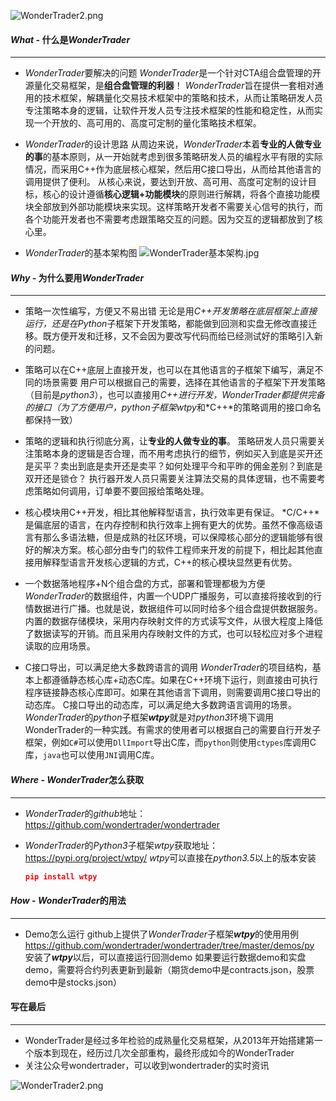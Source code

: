 ![WonderTrader2.png](http://wt.f-sailors.cn/wt/logo_qcode_ad.jpg)

#### *What* - 什么是*WonderTrader*

* * *

* *WonderTrader*要解决的问题
    *WonderTrader*是一个针对CTA组合盘管理的开源量化交易框架，是**组合盘管理的利器**！
    *WonderTrader*旨在提供一套相对通用的技术框架，解耦量化交易技术框架中的策略和技术，从而让策略研发人员专注策略本身的逻辑，让软件开发人员专注技术框架的性能和稳定性，从而实现一个开放的、高可用的、高度可定制的量化策略技术框架。

* *WonderTrader*的设计思路
    从周边来说，*WonderTrader*本着**专业的人做专业的事**的基本原则，从一开始就考虑到很多策略研发人员的编程水平有限的实际情况，而采用C++作为底层核心框架，然后用C接口导出，从而给其他语言的调用提供了便利。
    从核心来说，要达到开放、高可用、高度可定制的设计目标，核心的设计遵循**核心逻辑+功能模块**的原则进行解耦，将各个直接功能模块全部放到外部功能模块来实现。这样策略开发者不需要关心信号的执行，而各个功能开发者也不需要考虑跟策略交互的问题。因为交互的逻辑都放到了核心里。  

* *WonderTrader*的基本架构图
    ![WonderTrader基本架构.jpg](https://image-static.segmentfault.com/406/400/4064005384-5e969b98d0161_articlex)

#### *Why* - 为什么要用*WonderTrader*

* * *

* 策略一次性编写，方便又不易出错
    无论是用*C++*开发策略在底层框架上直接运行，还是在*Python*子框架下开发策略，都能做到回测和实盘无修改直接迁移。既方便开发和迁移，又不会因为要改写代码而给已经测试好的策略引入新的问题。

* 策略可以在C++底层上直接开发，也可以在其他语言的子框架下编写，满足不同的场景需要
    用户可以根据自己的需要，选择在其他语言的子框架下开发策略（目前是*python3*），也可以直接用*C++*进行开发，*WonderTrader*都提供完备的接口（为了方便用户，*python*子框架*wtpy*和*C++*的策略调用的接口命名都保持一致）

* 策略的逻辑和执行彻底分离，让**专业的人做专业的事**。
    策略研发人员只需要关注策略本身的逻辑是否合理，而不用考虑执行的细节，例如买入到底是买开还是买平？卖出到底是卖开还是卖平？如何处理平今和平昨的佣金差别？到底是双开还是锁仓？
    执行器开发人员只需要关注算法交易的具体逻辑，也不需要考虑策略如何调用，订单要不要回报给策略处理。

* 核心模块用C++开发，相比其他解释型语言，执行效率更有保证。
    *C/C++*是偏底层的语言，在内存控制和执行效率上拥有更大的优势。虽然不像高级语言有那么多语法糖，但是成熟的社区环境，可以保障核心部分的逻辑能够有很好的解决方案。核心部分由专门的软件工程师来开发的前提下，相比起其他直接用解释型语言开发核心逻辑的方式，C++的核心模块显然更有优势。

* 一个数据落地程序+N个组合盘的方式，部署和管理都极为方便
    *WonderTrader*的数据组件，内置一个UDP广播服务，可以直接将接收到的行情数据进行广播。也就是说，数据组件可以同时给多个组合盘提供数据服务。
    内置的数据存储模块，采用内存映射文件的方式读写文件，从很大程度上降低了数据读写的开销。而且采用内存映射文件的方式，也可以轻松应对多个进程读取的应用场景。

* C接口导出，可以满足绝大多数跨语言的调用
    *WonderTrader*的项目结构，基本上都遵循静态核心库+动态C库。如果在C++环境下运行，则直接由可执行程序链接静态核心库即可。如果在其他语言下调用，则需要调用C接口导出的动态库。
    C接口导出的动态库，可以满足绝大多数跨语言调用的场景。*WonderTrader*的*python*子框架***wtpy***就是对*python3*环境下调用WonderTrader的一种实践。有需求的使用者可以根据自己的需要自行开发子框架，例如`C#`可以使用`DllImport`导出C库，而`python`则使用`ctypes`库调用C库，`java`也可以使用`JNI`调用C库。

#### *Where* - *WonderTrader*怎么获取

* * *

* *WonderTrader*的*github*地址：<https://github.com/wondertrader/wondertrader>

* *WonderTrader*的*Python3*子框架*wtpy*获取地址：<https://pypi.org/project/wtpy/>
    *wtpy*可以直接在*python3.5*以上的版本安装

    ``` json
    pip install wtpy
    ```

#### *How* - *WonderTrader*的用法

* * *

* Demo怎么运行
    github上提供了*WonderTrader*子框架***wtpy***的使用用例  
    <https://github.com/wondertrader/wondertrader/tree/master/demos/py>
    安装了***wtpy***以后，可以直接运行回测demo
    如果要运行数据demo和实盘demo，需要将合约列表更新到最新（期货demo中是contracts.json，股票demo中是stocks.json）

#### 写在最后

* * *

* WonderTrader是经过多年检验的成熟量化交易框架，从2013年开始搭建第一个版本到现在，经历过几次全部重构，最终形成如今的WonderTrader
* 关注公众号wondertrader，可以收到wondertrader的实时资讯

![WonderTrader2.png](http://wt.f-sailors.cn/wt/logo_qcode_ad.jpg)